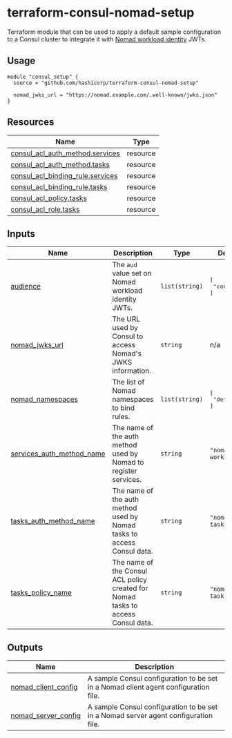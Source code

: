 # terraform-consul-nomad-setup

Terraform module that can be used to apply a default sample configuration to a
Consul cluster to integrate it with [Nomad workload identity][nomad_wid] JWTs.

## Usage

```hcl
module "consul_setup" {
  source = "github.com/hashicorp/terraform-consul-nomad-setup"

  nomad_jwks_url = "https://nomad.example.com/.well-known/jwks.json"
}
```

## Resources

| Name | Type |
|------|------|
| [consul_acl_auth_method.services](https://registry.terraform.io/providers/hashicorp/consul/latest/docs/resources/acl_auth_method) | resource |
| [consul_acl_auth_method.tasks](https://registry.terraform.io/providers/hashicorp/consul/latest/docs/resources/acl_auth_method) | resource |
| [consul_acl_binding_rule.services](https://registry.terraform.io/providers/hashicorp/consul/latest/docs/resources/acl_binding_rule) | resource |
| [consul_acl_binding_rule.tasks](https://registry.terraform.io/providers/hashicorp/consul/latest/docs/resources/acl_binding_rule) | resource |
| [consul_acl_policy.tasks](https://registry.terraform.io/providers/hashicorp/consul/latest/docs/resources/acl_policy) | resource |
| [consul_acl_role.tasks](https://registry.terraform.io/providers/hashicorp/consul/latest/docs/resources/acl_role) | resource |

## Inputs

| Name | Description | Type | Default | Required |
|------|-------------|------|---------|:--------:|
| <a name="input_audience"></a> [audience](#input\_audience) | The `aud` value set on Nomad workload identity JWTs. | `list(string)` | <pre>[<br>  "consul.io"<br>]</pre> | no |
| <a name="input_nomad_jwks_url"></a> [nomad\_jwks\_url](#input\_nomad\_jwks\_url) | The URL used by Consul to access Nomad's JWKS information. | `string` | n/a | yes |
| <a name="input_nomad_namespaces"></a> [nomad\_namespaces](#input\_nomad\_namespaces) | The list of Nomad namespaces to bind rules. | `list(string)` | <pre>[<br>  "default"<br>]</pre> | no |
| <a name="input_services_auth_method_name"></a> [services\_auth\_method\_name](#input\_services\_auth\_method\_name) | The name of the auth method used by Nomad to register services. | `string` | `"nomad-workloads"` | no |
| <a name="input_tasks_auth_method_name"></a> [tasks\_auth\_method\_name](#input\_tasks\_auth\_method\_name) | The name of the auth method used by Nomad tasks to access Consul data. | `string` | `"nomad-tasks"` | no |
| <a name="input_tasks_policy_name"></a> [tasks\_policy\_name](#input\_tasks\_policy\_name) | The name of the Consul ACL policy created for Nomad tasks to access Consul data. | `string` | `"nomad-task"` | no |

## Outputs

| Name | Description |
|------|-------------|
| <a name="output_nomad_client_config"></a> [nomad\_client\_config](#output\_nomad\_client\_config) | A sample Consul configuration to be set in a Nomad client agent configuration file. |
| <a name="output_nomad_server_config"></a> [nomad\_server\_config](#output\_nomad\_server\_config) | A sample Consul configuration to be set in a Nomad server agent configuration file. |

[nomad_wid]: https://developer.hashicorp.com/nomad/docs/concepts/workload-identity
